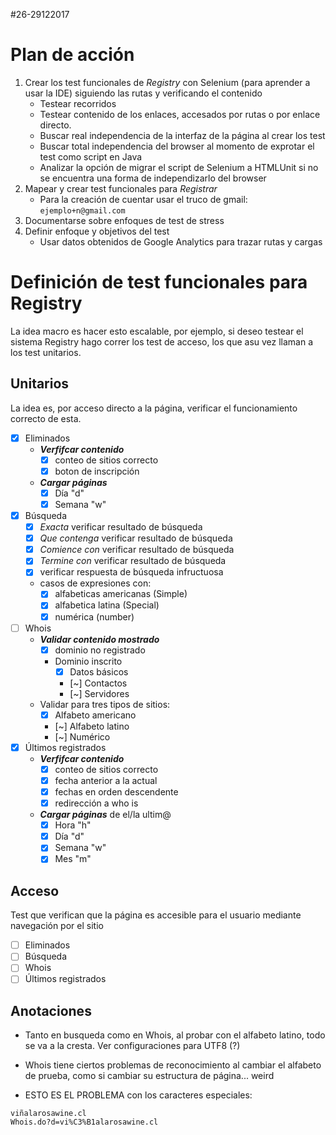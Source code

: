 #26-29122017

# Plan de acción
1. Crear los test funcionales de *Registry* con Selenium (para aprender a usar la IDE) siguiendo las rutas y verificando el contenido
	- Testear recorridos
	- Testear contenido de los enlaces, accesados por rutas o por enlace directo.
	- Buscar real independencia de la interfaz de la página al crear los test
	- Buscar total independencia del browser al momento de exprotar el test como script en Java
	- Analizar la opción de migrar el script de Selenium a HTMLUnit si no se encuentra una forma de independizarlo del browser
2. Mapear y crear test funcionales para *Registrar*
	- Para la creación de cuentar usar el truco de gmail: ```ejemplo+n@gmail.com```
3. Documentarse sobre enfoques de test de stress
4. Definir enfoque y objetivos del test
	- Usar datos obtenidos de Google Analytics para trazar rutas y cargas

# Definición de test funcionales para Registry
La idea macro es hacer esto escalable, por ejemplo, si deseo testear el sistema Registry hago correr los test de acceso, los que asu vez llaman a los test unitarios.

## Unitarios
La idea es, por acceso directo a la página, verificar el funcionamiento correcto de esta.
- [x] Eliminados
	- ***Verfifcar contenido***
		- [x] conteo de sitios correcto
		- [x] boton de inscripción
	- ***Cargar páginas***
		- [x] Día "d"
		- [x] Semana "w"
- [x] Búsqueda 
	- [x] *Exacta* verificar resultado de búsqueda
	- [x] *Que contenga* verificar resultado de búsqueda
	- [x] *Comience con* verificar resultado de búsqueda
	- [x] *Termine con* verificar resultado de búsqueda
	- [x] verificar respuesta de búsqueda infructuosa
	- casos de expresiones con:
		- [x] alfabeticas americanas (Simple)
		- [x] alfabetica latina (Special)
		- [x] numérica (number)
- [ ] Whois
	- ***Validar contenido mostrado***
		- [x] dominio no registrado
		- Dominio inscrito
			- [x] Datos básicos
			- [~] Contactos
			- [~] Servidores
	- Validar para tres tipos de sitios:
		- [x] Alfabeto americano
		- [~] Alfabeto latino
		- [~] Numérico
- [x] Últimos registrados 
	- ***Verfifcar contenido***
		- [x] conteo de sitios correcto
		- [x] fecha anterior a la actual
		- [x] fechas en orden descendente
		- [x] redirección a who is
	- ***Cargar páginas*** de el/la ultim@ 
		- [x] Hora "h"
		- [x] Día "d"
		- [x] Semana "w"
		- [x] Mes "m"

## Acceso
Test que verifican que la página es accesible para el usuario mediante navegación por el sitio
- [ ] Eliminados
- [ ] Búsqueda
- [ ] Whois
- [ ] Últimos registrados

## Anotaciones
- Tanto en busqueda como en Whois, al probar con el alfabeto latino, todo se va a la cresta. Ver configuraciones para UTF8 (?)
- Whois tiene ciertos problemas de reconocimiento al cambiar el alfabeto de prueba, como si cambiar su estructura de página... weird

- ESTO ES EL PROBLEMA con los caracteres especiales:
```
viñalarosawine.cl
Whois.do?d=vi%C3%B1alarosawine.cl
```
